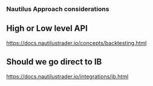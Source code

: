 ### Nautilus Approach considerations

## High or Low level API
https://docs.nautilustrader.io/concepts/backtesting.html


## Should we go direct to IB
https://docs.nautilustrader.io/integrations/ib.html
